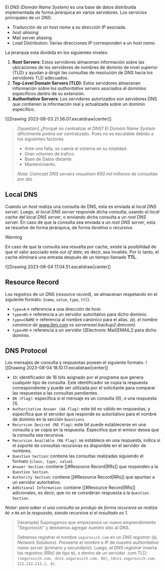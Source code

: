 El *DNS (Domain Name System)* es una base de datos distribuida implementada de forma jerárquica en varios servidores. Los servicios principales de un DNS:
- Traducción de un *host name* a su *dirección IP* asociada.
- *host aliasing*
- Mail server aliasing
- Load Distribution: Varias direcciones IP corresponden a un *host name*.

La jerarquía esta dividida en los siguientes niveles:
1. **Root Servers**: Estos servidores almacenan información sobre las ubicaciones de los servidores de nombres de dominio de nivel superior (TLD) y ayudan a dirigir las consultas de resolución de DNS hacia los servidores TLD adecuados.
2. **Top-Level Domain Servers (TLD)**: Estos servidores almacenan información sobre los *authoritative servers* asociados al dominios específicos dentro de su extensión.
3. **Authoritative Servers**: Los servidores autorizados son servidores DNS que contienen la información real y actualizada sobre un dominio específico.

![[Drawing 2023-08-03 21.56.07.excalidraw|center]]


>[!question] ¿Porqué no centralizar el DNS?
>El *Domain Name System* difícilmente podría ser centralizado. Pues no es escalable debido a los siguientes factores:
>- Ante una falla, se caería el sistema en su totalidad.
>- Gran volumen de trafico.
>- Base de Datos distante.
>- Mantenimiento.
>
>*Nota: Comcast DNS servers resuelven 600 mil millones de consultas por día.*


## Local DNS
Cuando un *host* realiza una consulta de DNS, esta es enviada al *local DNS server*. Luego, el *local DNS server* responde dicha consulta; usando el *local cache* del *local DNS server*, o enviando dicha consulta a un *root DNS server.* En caso de que la consulta sea enviada a un *root DNS server*, esta se resuelve de forma jerárquica, de forma *iterativa* o *recursiva*.

>[!warning] 
>En caso de que la consulta sea resuelta por cache, existe la posibilidad de que el valor asociado este *out of date*, es decir, sea invalido. Por lo tanto, el cache eliminará una entrada después de un tiempo llamado **TTL**.

![[Drawing 2023-08-04 17.04.51.excalidraw|center]]
## Resource Record
Los registros de un DNS (*resource record*), se almacenan respetando en el siguiente formato: ($\texttt{name}$, $\texttt{value}$, $\texttt{type}$, $\texttt{ttl}$).

- $\texttt{type=A} \rightarrow$ referencia a una dirección de host.
- $\texttt{type=NS} \rightarrow$ referencia a un servidor autoritativo para dicho dominio.
- $\texttt{type=CNAME} \rightarrow$ referencia al nombre canónico para el alias. *(ej. el nombre canónico de www.ibm.com es  servereast.backup2.ibmcom).*
- $\texttt{type=MX} \rightarrow$  referencia a un servidor [[Electronic Mail|EMAIL]] para dicho dominio.

## DNS Protocol
Los mensajes de consulta y respuestas poseen el siguiente formato.
![[Drawing 2023-08-04 18.10.17.excalidraw|center]]
- $\texttt{ID} :$ identificador de 16 bits asignado por el programa que genera cualquier tipo de consulta. Este identificador se copia  la respuesta correspondiente y puede ser utilizada por el solicitante  para comparar las respuestas a las consultas pendientes.
- $\texttt{QR (Flag)} :$ especifica si el mensaje es un consulta (0), o una respuesta (1).
- $\texttt{Authoritative Answer (AA Flag)} :$ este bit es válido en respuestas, y especifica que el servidor  que responde es autoritativo para el nombre de dominio en la sección $\texttt{Questions}$.
- $\texttt{Recursion Desired (RD Flag)} :$ este bit puede establecerse en una consulta y se copia en la respuesta. Especifica que el emisor desea que la consulta sea recursiva.
- $\texttt{Recursion Available (RA Flag)} :$ se establece en una respuesta, indica si el soporte de consultas recursivas es disponible en el servidor de nombres.
- $\texttt{Question Section} :$ contiene las consultas realizadas siguiendo el formato $(\texttt{class, type, value})$.
- $\texttt{Answer Section} :$ contiene [[#Resource Record|RRs]] que responden a la $\texttt{Question Section}$.
- $\texttt{Authority Section} :$ contiene [[#Resource Record|RRs]] que apuntan a un servidor autoritativo.
- $\texttt{Additional Information} :$ contiene [[#Resource Record|RRs]] adicionales, es decir, que no se consideran respuesta a la $\texttt{Question Section}$.

*Notar: para saber si una consulta se produjo de forma recursiva se realiza $\texttt{RD} \land \texttt{RA}$ en la respuesta, siendo recursiva si el resultado es $1$.*

>[!example] 
>Supongamos que empezamos un nuevo emprendimiento "Segurovich" y deseamos agregar nuestro sitio al DNS.
>
>Debemos registrar el nombre `segurovich.com` en un *DNS registrar* *(ej. Network Solutions).* Proveerle el nombre e IP de nuestro *authoritative name server* (primario y secundario). Luego, el *DNS registrar* inserta los registros (RRs) de tipo `NS`, `A` dentro de un servidor .com TLD; `(segurovich.com, dns1.segurovich.com, NS)`, `(dns1.segurovich.com, 212.212.212.1, A)`.